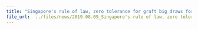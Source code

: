 ```yaml
---
title: "Singapore's rule of law, zero tolerance for graft big draws for foreign investors_US diplomat"
file_url:  ../files/news/2019.08.09_Singapore's rule of law, zero tolerance for graft big draws for foreign investors_US diplomat (1).pdf
---
```


